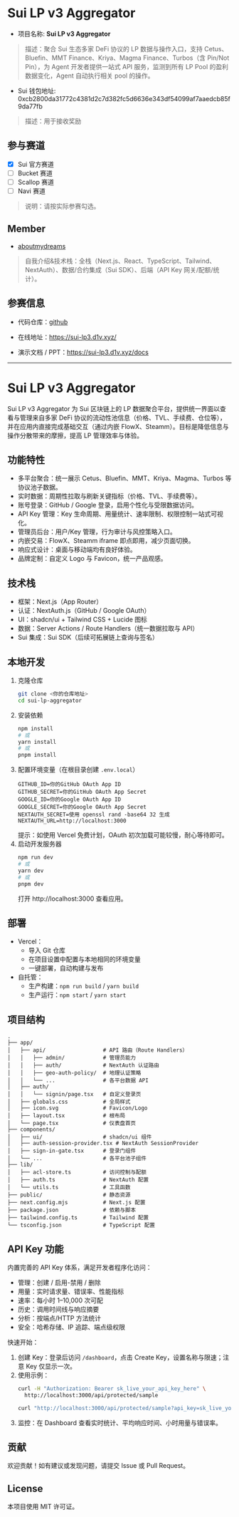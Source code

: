 # Sui LP v3 Aggregator

- 项目名称: **Sui LP v3 Aggregator**
> 描述：聚合 Sui 生态多家 DeFi 协议的 LP 数据与操作入口，支持 Cetus、Bluefin、MMT Finance、Kriya、Magma Finance、Turbos（含 Pin/Not Pin），为 Agent 开发者提供一站式 API 服务，监测到所有 LP Pool 的盈利数据变化，Agent 自动执行相关 pool 的操作。
- Sui 钱包地址: 0xcb2800da31772c4381d2c7d382fc5d6636e343df54099af7aaedcb85f9da77fb
> 描述：用于接收奖励

## 参与赛道

- [x] Sui 官方赛道
- [ ] Bucket 赛道
- [ ] Scallop 赛道
- [ ] Navi 赛道

> 说明：请按实际参赛勾选。

## Member

- [aboutmydreams](https://github.com/aboutmydreams)

> 自我介绍&技术栈：全栈（Next.js、React、TypeScript、Tailwind、NextAuth）、数据/合约集成（Sui SDK）、后端（API Key 网关/配额/统计）。

## 参赛信息

- 代码仓库：[github](https://github.com/d1vai/sui-defillama)

- 在线地址：<https://sui-lp3.d1v.xyz/>
- 演示文档 / PPT：<https://sui-lp3.d1v.xyz/docs>

---

# Sui LP v3 Aggregator

Sui LP v3 Aggregator 为 Sui 区块链上的 LP 数据聚合平台，提供统一界面以查看与管理来自多家 DeFi 协议的流动性池信息（价格、TVL、手续费、仓位等），并在应用内直接完成基础交互（通过内嵌 FlowX、Steamm）。目标是降低信息与操作分散带来的摩擦，提高 LP 管理效率与体验。

## 功能特性

- 多平台聚合：统一展示 Cetus、Bluefin、MMT、Kriya、Magma、Turbos 等协议池子数据。
- 实时数据：周期性拉取与刷新关键指标（价格、TVL、手续费等）。
- 账号登录：GitHub / Google 登录，启用个性化与受限数据访问。
- API Key 管理：Key 生命周期、用量统计、速率限制、权限控制一站式可视化。
- 管理员后台：用户/Key 管理，行为审计与风控策略入口。
- 内嵌交易：FlowX、Steamm iframe 即点即用，减少页面切换。
- 响应式设计：桌面与移动端均有良好体验。
- 品牌定制：自定义 Logo 与 Favicon，统一产品观感。

## 技术栈

- 框架：Next.js（App Router）
- 认证：NextAuth.js（GitHub / Google OAuth）
- UI：shadcn/ui + Tailwind CSS + Lucide 图标
- 数据：Server Actions / Route Handlers（统一数据拉取与 API）
- Sui 集成：Sui SDK（后续可拓展链上查询与签名）

## 本地开发

1. 克隆仓库
   ```bash
   git clone <你的仓库地址>
   cd sui-lp-aggregator
   ```
2. 安装依赖
   ```bash
   npm install
   # 或
   yarn install
   # 或
   pnpm install
   ```
3. 配置环境变量（在根目录创建 `.env.local`）
   ```env
   GITHUB_ID=你的GitHub OAuth App ID
   GITHUB_SECRET=你的GitHub OAuth App Secret
   GOOGLE_ID=你的Google OAuth App ID
   GOOGLE_SECRET=你的Google OAuth App Secret
   NEXTAUTH_SECRET=使用 openssl rand -base64 32 生成
   NEXTAUTH_URL=http://localhost:3000
   ```
   提示：如使用 Vercel 免费计划，OAuth 初次加载可能较慢，耐心等待即可。
4. 启动开发服务器
   ```bash
   npm run dev
   # 或
   yarn dev
   # 或
   pnpm dev
   ```
   打开 http://localhost:3000 查看应用。

## 部署

- Vercel：
  - 导入 Git 仓库
  - 在项目设置中配置与本地相同的环境变量
  - 一键部署，自动构建与发布
- 自托管：
  - 生产构建：`npm run build` / `yarn build`
  - 生产运行：`npm start` / `yarn start`

## 项目结构

```
.
├── app/
│   ├── api/                  # API 路由（Route Handlers）
│   │   ├── admin/            # 管理员能力
│   │   ├── auth/             # NextAuth 认证路由
│   │   ├── geo-auth-policy/  # 地理认证策略
│   │   └── ...               # 各平台数据 API
│   ├── auth/
│   │   └── signin/page.tsx   # 自定义登录页
│   ├── globals.css           # 全局样式
│   ├── icon.svg              # Favicon/Logo
│   ├── layout.tsx            # 根布局
│   └── page.tsx              # 仪表盘首页
├── components/
│   ├── ui/                   # shadcn/ui 组件
│   ├── auth-session-provider.tsx # NextAuth SessionProvider
│   ├── sign-in-gate.tsx      # 登录门组件
│   └── ...                   # 各平台池子组件
├── lib/
│   ├── acl-store.ts          # 访问控制与配额
│   ├── auth.ts               # NextAuth 配置
│   └── utils.ts              # 工具函数
├── public/                   # 静态资源
├── next.config.mjs           # Next.js 配置
├── package.json              # 依赖与脚本
├── tailwind.config.ts        # Tailwind 配置
└── tsconfig.json             # TypeScript 配置
```

## API Key 功能

内置完善的 API Key 体系，满足开发者程序化访问：
- 管理：创建 / 启用-禁用 / 删除
- 用量：实时请求量、错误率、性能指标
- 速率：每小时 1–10,000 次可配
- 历史：调用时间线与响应摘要
- 分析：按端点/HTTP 方法统计
- 安全：哈希存储、IP 追踪、端点级权限

快速开始：
1) 创建 Key：登录后访问 `/dashboard`，点击 Create Key，设置名称与限速；注意 Key 仅显示一次。
2) 使用示例：
   ```bash
   curl -H "Authorization: Bearer sk_live_your_api_key_here" \
     http://localhost:3000/api/protected/sample

   curl "http://localhost:3000/api/protected/sample?api_key=sk_live_your_api_key_here"
   ```
3) 监控：在 Dashboard 查看实时统计、平均响应时间、小时用量与错误率。

## 贡献

欢迎贡献！如有建议或发现问题，请提交 Issue 或 Pull Request。

## License

本项目使用 MIT 许可证。
